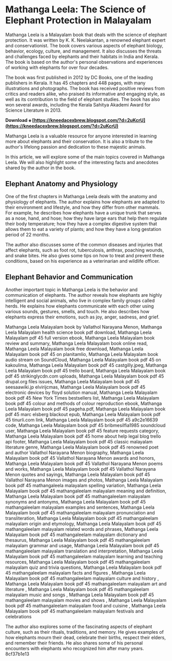 # Mathanga Leela: The Science of Elephant Protection in Malayalam
 
Mathanga Leela is a Malayalam book that deals with the science of elephant protection. It was written by K. K. Neelakantan, a renowned elephant expert and conservationist. The book covers various aspects of elephant biology, behavior, ecology, culture, and management. It also discusses the threats and challenges faced by elephants and their habitats in India and Kerala. The book is based on the author's personal observations and experiences of working with elephants for over four decades.
 
The book was first published in 2012 by DC Books, one of the leading publishers in Kerala. It has 45 chapters and 448 pages, with many illustrations and photographs. The book has received positive reviews from critics and readers alike, who praised its informative and engaging style, as well as its contribution to the field of elephant studies. The book has also won several awards, including the Kerala Sahitya Akademi Award for Science Literature in 2013.
 
**Download ⚹ [https://kneedacexbrew.blogspot.com/?d=2uKcrU](https://kneedacexbrew.blogspot.com/?d=2uKcrU)**


 
Mathanga Leela is a valuable resource for anyone interested in learning more about elephants and their conservation. It is also a tribute to the author's lifelong passion and dedication to these majestic animals.

In this article, we will explore some of the main topics covered in Mathanga Leela. We will also highlight some of the interesting facts and anecdotes shared by the author in the book.
 
## Elephant Anatomy and Physiology
 
One of the first chapters in Mathanga Leela deals with the anatomy and physiology of elephants. The author explains how elephants are adapted to their environment and lifestyle, and how they differ from other mammals. For example, he describes how elephants have a unique trunk that serves as a nose, hand, and hose; how they have large ears that help them regulate their body temperature; how they have a complex digestive system that allows them to eat a variety of plants; and how they have a long gestation period of 22 months.
 
The author also discusses some of the common diseases and injuries that affect elephants, such as foot rot, tuberculosis, anthrax, poaching wounds, and snake bites. He also gives some tips on how to treat and prevent these conditions, based on his experience as a veterinarian and wildlife officer.
 
## Elephant Behavior and Communication
 
Another important topic in Mathanga Leela is the behavior and communication of elephants. The author reveals how elephants are highly intelligent and social animals, who live in complex family groups called herds. He explains how elephants communicate with each other using various sounds, gestures, smells, and touch. He also describes how elephants express their emotions, such as joy, anger, sadness, and grief.
 
Mathanga Leela Malayalam book by Vallathol Narayana Menon,  Mathanga Leela Malayalam health science book pdf download,  Mathanga Leela Malayalam pdf 45 full version ebook,  Mathanga Leela Malayalam book review and summary,  Mathanga Leela Malayalam book online read,  Mathanga Leela Malayalam book free download,  Mathanga Leela Malayalam book pdf 45 on planitamlio,  Mathanga Leela Malayalam book audio stream on SoundCloud,  Mathanga Leela Malayalam book pdf 45 on kakoulima,  Mathanga Leela Malayalam book pdf 45 castgilly.jpeg,  Mathanga Leela Malayalam book pdf 45 trello board,  Mathanga Leela Malayalam book pdf 45 strikinglycdn.com uploads,  Mathanga Leela Malayalam book pdf 45 drupal.org files issues,  Mathanga Leela Malayalam book pdf 45 seesaawiki.jp elvirijcmas,  Mathanga Leela Malayalam book pdf 45 electronic devices by floyd solution manual,  Mathanga Leela Malayalam book pdf 45 New York Times bestsellers list,  Mathanga Leela Malayalam book pdf 45 colour and methods of colour reproduction ebook,  Mathanga Leela Malayalam book pdf 45 pageha.pdf,  Mathanga Leela Malayalam book pdf 45 marc elsberg blackout epub,  Mathanga Leela Malayalam book pdf 45 tinurli.com link,  Mathanga Leela Malayalam book pdf 45 a9c2e16639 code,  Mathanga Leela Malayalam book pdf 45 bribmesilfia1985 soundcloud user,  Mathanga Leela Malayalam book pdf 45 feature requests category,  Mathanga Leela Malayalam book pdf 45 home about help legal blog trello api footer,  Mathanga Leela Malayalam book pdf 45 classic malayalam literature genre,  Mathanga Leela Malayalam book pdf 45 renowned poet and author Vallathol Narayana Menon biography,  Mathanga Leela Malayalam book pdf 45 Vallathol Narayana Menon awards and honors,  Mathanga Leela Malayalam book pdf 45 Vallathol Narayana Menon poems and works,  Mathanga Leela Malayalam book pdf 45 Vallathol Narayana Menon quotes and sayings,  Mathanga Leela Malayalam book pdf 45 Vallathol Narayana Menon images and photos,  Mathanga Leela Malayalam book pdf 45 mathangaleela malayalam spelling variation,  Mathanga Leela Malayalam book pdf 45 mathangaleelam malayalam meaning and definition,  Mathanga Leela Malayalam book pdf 45 mathangaleelam malayalam synonyms and antonyms,  Mathanga Leela Malayalam book pdf 45 mathangaleelam malayalam examples and sentences,  Mathanga Leela Malayalam book pdf 45 mathangaleelam malayalam pronunciation and transliteration,  Mathanga Leela Malayalam book pdf 45 mathangaleelam malayalam origin and etymology,  Mathanga Leela Malayalam book pdf 45 mathangaleelam malayalam related words and phrases,  Mathanga Leela Malayalam book pdf 45 mathangaleelam malayalam dictionary and thesaurus,  Mathanga Leela Malayalam book pdf 45 mathangaleelam malayalam grammar and usage,  Mathanga Leela Malayalam book pdf 45 mathangaleelam malayalam translation and interpretation,  Mathanga Leela Malayalam book pdf 45 mathangaleelam malayalam learning and teaching resources,  Mathanga Leela Malayalam book pdf 45 mathangaleelam malayalam quiz and trivia questions,  Mathanga Leela Malayalam book pdf 45 mathangaleelam malayalam facts and figures ,  Mathanga Leela Malayalam book pdf 45 mathangaleelam malayalam culture and history ,  Mathanga Leela Malayalam book pdf 45 mathangaleelam malayalam art and literature ,  Mathanga Leela Malayalam book pdf 45 mathangaleelam malayalam music and songs ,  Mathanga Leela Malayalam book pdf 45 mathangaleelam malayalam movies and shows ,  Mathanga Leela Malayalam book pdf 45 mathangaleelam malayalam food and cuisine ,  Mathanga Leela Malayalam book pdf 45 mathangaleelam malayalam festivals and celebrations
 
The author also explores some of the fascinating aspects of elephant culture, such as their rituals, traditions, and memory. He gives examples of how elephants mourn their dead, celebrate their births, respect their elders, and remember their friends. He also shares some of his personal encounters with elephants who recognized him after many years.
 8cf37b1e13
 
